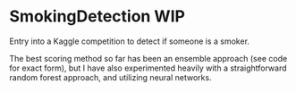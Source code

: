 # SmokingDetection WIP
Entry into a Kaggle competition to detect if someone is a smoker. 

The best scoring method so far has been an ensemble approach (see code for exact form), but I have also experimented heavily with a straightforward random forest approach, and utilizing neural networks.
